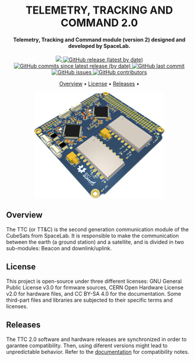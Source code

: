 <h1 align="center">
    TELEMETRY, TRACKING AND COMMAND 2.0
    <br>
</h1>

<h4 align="center">Telemetry, Tracking and Command module (version 2) designed and developed by SpaceLab.</h4>

<p align="center">
    <a href="https://github.com/spacelab-ufsc/spacelab#versioning">
        <img src="https://img.shields.io/badge/status-in%20development-red?style=for-the-badge">
    </a>
    <a href="https://github.com/spacelab-ufsc/ttc2/releases">
        <img alt="GitHub release (latest by date)" src="https://img.shields.io/github/v/release/spacelab-ufsc/ttc2?style=for-the-badge">
    </a>
    <a href="https://github.com/spacelab-ufsc/ttc2/releases">
        <img alt="GitHub commits since latest release (by date)" src="https://img.shields.io/github/commits-since/spacelab-ufsc/ttc2/latest?style=for-the-badge">
    </a>
    <a href="https://github.com/spacelab-ufsc/ttc2/commits/master">
        <img alt="GitHub last commit" src="https://img.shields.io/github/last-commit/spacelab-ufsc/ttc2?style=for-the-badge">
    </a>
    <a href="https://github.com/spacelab-ufsc/ttc2/issues">
        <img alt="GitHub issues" src="https://img.shields.io/github/issues/spacelab-ufsc/ttc?style=for-the-badge">
    </a>
    <a href="https://github.com/spacelab-ufsc/ttc2/graphs/contributors">
        <img alt="GitHub contributors" src="https://img.shields.io/github/contributors/spacelab-ufsc/ttc2?color=yellow&style=for-the-badge">
    </a>
</p>

<p align="center">
    <a href="#overview">Overview</a> •
    <a href="#license">License</a> •
    <a href="#releases">Releases</a> •
</p>

<p align="center">
    <img width="70%" src="https://github.com/spacelab-ufsc/ttc2/blob/master/doc/figures/ttc2_pcb_3d.png">
</p>

## Overview

The TTC (or TT&C) is the second generation communication module of the CubeSats from SpaceLab. It is responsible to make the communication between the earth (a ground station) and a satellite, and is divided in two sub-modules: Beacon and downlink/uplink.

## License

This project is open-source under three different licenses: GNU General Public License v3.0 for firmware sources, CERN Open Hardware License v2.0 for hardware files, and CC BY-SA 4.0 for the documentation. Some third-part files and libraries are subjected to their specific terms and licenses.

## Releases

The TTC 2.0 software and hardware releases are synchronized in order to garantee compatibility. Then, using diferent versions might lead to unpredictable behavior. Refer to the [documentation](https://github.com/spacelab-ufsc/ttc2/tree/master/doc) for compatibility notes.
